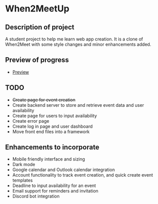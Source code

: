 # When2MeetUp

## Description of project

A student project to help me learn web app creation. It is a clone of When2Meet with some style changes and minor enhancements added.

## Preview of progress
* [Preview](http://htmlpreview.github.io/?https://github.com/dtran221/When2MeetUp/blob/master/Event%20Creation%20Page/index.html)

## TODO
* ~~Create page for event creation~~
* Create backend server to store and retrieve event data and user availability
* Create page for users to input availability
* Create error page
* Create log in page and user dashboard
* Move front end files into a framework

## Enhancements to incorporate

* Mobile friendly interface and sizing
* Dark mode
* Google calendar and Outlook calendar integration
* Account functionality to track event creation, and quick create event templates
* Deadline to input availability for an event
* Email support for reminders and invitation
* Discord bot integration
